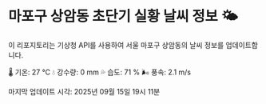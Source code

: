 
# 마포구 상암동 초단기 실황 날씨 정보 🌤️

이 리포지토리는 기상청 API를 사용하여 서울 마포구 상암동의 날씨 정보를 업데이트합니다. 

🌡️ 기온: 27 ℃
💧 강수량: 0 mm
💦 습도: 71 %
🌬️ 풍속: 2.1 m/s

마지막 업데이트 시각: 2025년 09월 15일 19시 11분    
